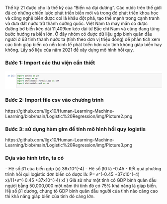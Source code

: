 Thế kỷ 21 được cho là thế kỷ của “Biển và đại dương”. Các nước trên thế giới đã có những chiến lược phát triển biển mới và trong đó phát triển khoa học và công nghệ biển được coi là khâu đột phá, tạo thế mạnh trong cạnh tranh và đưa đất nước trở thành cường quốc. Việt Nam ta may mắn có được đường bờ biển kéo  dài 11.409km kéo dài từ Bắc chí Nam và cũng đang từng bước hướng ra biển lớn. Ở đây nhóm có được dữ liệu gdp bình quân đầu người ở 63 tỉnh thành nước ta (tính theo đơn vị triệu đồng) để phân tích xem các tỉnh giáp biển có nền kinh tế phát triển hơn các tỉnh không giáp biển hay không. Lấy số liệu của năm 2021 để xây dựng mô hình hồi quy.

<h3>Bước 1: Import các thư viện cần thiết</h3>
 <img src="https://github.com/llgx10/Human-Learning-Machine-Learning/blob/main/Logistic%20Regression/img/Picture1.png">
<h3>Bước 2: Import file csv vào chương trình</h3>
 https://github.com/llgx10/Human-Learning-Machine-Learning/blob/main/Logistic%20Regression/img/Picture2.png
<h3>Bước 3: sử dụng hàm glm để tính mô hình hồi quy logistis</h3>
 https://github.com/llgx10/Human-Learning-Machine-Learning/blob/main/Logistic%20Regression/img/Picture3.png
<h3>Dựa vào hình trên, ta có</h3>
- Hệ số β1 của biến gdp (x) 36x10^(-4)
- Hệ số β0 là -0.45
- Kết quả phương trình hồi qui logistic đơn biến có được là: 
P=  ⅇ^(-0.45 +37x10^(-4) x)/(1+ⅇ^(-0.45 +37x10^(-4) x) )
Giả sử như một tỉnh có GDP bình quân đầu người bằng 50,000,000 một năm thì tỉnh đó có 75% khả năng là giáp biển.
Hệ số β1 dương, chứng tỏ GDP bình quân đầu người của tỉnh nào càng cao thì khả năng giáp biển của tỉnh đó càng lớn.
